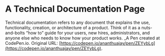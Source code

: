 # A Technical Documentation Page
Technical documentation refers to any document that explains the use, functionality, creation, or architecture of a product. Think of it as a nuts-and-bolts “how to” guide for your users, new hires, administrators, and anyone else who needs to know how your product works.
 _A Pen created at CodePen.io. Original URL: [https://codepen.io/ananthuajay/pen/ZEYybLg](https://codepen.io/ananthuajay/pen/ZEYybLg).

 
